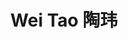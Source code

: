 ---
layout: page
title: Wei Tao 陶玮
description: Master's Student<br />硕士研究生<br />&nbsp;
img: /assets/img/tw.jpeg
bio: >
    Wei is a native of Huanggang, Hubei who grew up in Guilin, Guangxi. She graduated from the Biopharmaceutical Department of Huazhong University of Science and Technology with a bachelor's degree. Although she is a cross-professional, she is also working hard to become a person who can complete the project independently in the COmics Lab. She likes volleyball, swimming, playing piano, singing, novels with exciting plots and warm words, and two lovely puffs at home, Border Collie Pudding and Stray Dog (used to be) Dongdong.
bio_cn: >
    陶玮是个在广西桂林长大的湖北黄冈人。本科毕业于华中科技大学生物制药系，虽然是跨专业，但她也正在努力成为COmics Lab中能独立完成课题的人。她喜欢排球、游泳、弹琴、唱歌、情节扣人心弦文字温暖的小说、家里两只可爱的汪——边牧布丁和流浪犬东东。
email: 12133150@mail.sustech.edu.cn
importance: 6
category: Student
---